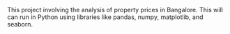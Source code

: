 This project involving the analysis of property prices in Bangalore. 
This will can run in Python using libraries like pandas, numpy, matplotlib, and seaborn.
